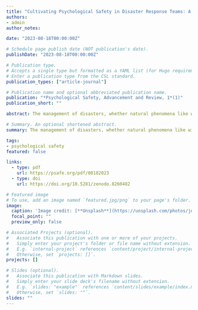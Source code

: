 ```yaml
---
title: "Cultivating Psychological Safety in Disaster Response Teams: A Comparative Study of Natural Disasters and Epidemics"
authors:
- admin
author_notes:

date: "2023-08-18T00:00:00Z"

# Schedule page publish date (NOT publication's date).
publishDate: "2023-08-18T00:00:00Z"

# Publication type.
# Accepts a single type but formatted as a YAML list (for Hugo requirements).
# Enter a publication type from the CSL standard.
publication_types: ["article-journal"]

# Publication name and optional abbreviated publication name.
publication: "*Psychological Safety, Advancement and Review, 1*(1)"
publication_short: ""

abstract: The management of disasters, whether natural phenomena like wildfires or health emergencies such as the COVID-19 pandemic, requires a well-coordinated, adaptive, and immediate response from specialized teams. However, the effectiveness of these teams doesn’t solely rest on their technical abilities or resources but is heavily influenced by the psychological atmosphere in which they operate. Psychological safety, defined as the freedom to express and act without fear of negative repercussions, has emerged as a cornerstone of high-functioning teams. This study delves into the significance of psychological safety and highlights its crucial role in fostering a conducive environment for teams to function optimally under stressful scenarios. By juxtaposing its relevance in contrasting emergencies, from the spread of a contagious virus to wildfires, and especially in geographically vulnerable regions like the Hawaiian Islands, we elucidate the broader implications and applicability of psychological safety in disaster management.

# Summary. An optional shortened abstract.
summary: The management of disasters, whether natural phenomena like wildfires or health emergencies such as the COVID-19 pandemic, requires a well-coordinated, adaptive, and immediate response from specialized teams.

tags:
- psychological safety
featured: false

links:
  - type: pdf
    url: https://psafe.org/pdf/08182023
  - type: doi
    url: https://doi.org/10.5281/zenodo.8260482

# Featured image
# To use, add an image named `featured.jpg/png` to your page's folder. 
image:
  caption: 'Image credit: [**Unsplash**](https://unsplash.com/photos/jdD8gXaTZsc)'
  focal_point: ""
  preview_only: false

# Associated Projects (optional).
#   Associate this publication with one or more of your projects.
#   Simply enter your project's folder or file name without extension.
#   E.g. `internal-project` references `content/project/internal-project/index.md`.
#   Otherwise, set `projects: []`.
projects: []

# Slides (optional).
#   Associate this publication with Markdown slides.
#   Simply enter your slide deck's filename without extension.
#   E.g. `slides: "example"` references `content/slides/example/index.md`.
#   Otherwise, set `slides: ""`.
slides: ""
---
```

